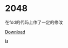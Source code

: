 # 2048

在fdd的代码上作了一定的修改

[Download](https://github.com/pufanyi/2048/blob/master/2048.exe?raw=true)

ls